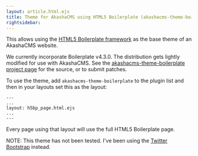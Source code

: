```yaml
---
layout: article.html.ejs
title: Theme for AkashaCMS using HTML5 Boilerplate (akashacms-theme-boilerplate)
rightsidebar:
---
```


This allows using the [HTML5 Boilerplate framework](http://html5boilerplate.com/) as the base theme of an AkashaCMS website.

We currently incorporate Boilerplate v4.3.0.  The distribution gets lightly modified for use with AkashaCMS.  See the [akashacms-theme-boilerplate project page](https://github.com/robogeek/akashacms-theme-boilerplate) for the source, or to submit patches.

To use the theme, add `akashacms-theme-boilerplate` to the plugin list and then in your layouts set this as the layout:

    ---
    ...
    layout: h5bp_page.html.ejs
    ...
    ---

Every page using that layout will use the full HTML5 Boilerplate page.

NOTE: This theme has not been tested.  I've been using the [Twitter Bootstrap](theme-bootstrap.html) instead.